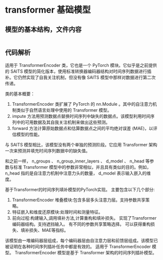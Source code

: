 # transformer 基础模型


## 模型的基本结构，文件内容

```python

```

## 代码解析

适用于 TransformerEncoder 类，它也是一个 PyTorch 模块。它似乎是之前提供的 SAITS 模型的简化版本，使用标准转换器编码器结构对时间序列数据进行插补。它仍然实现了自我关注机制，但没有像 SAITS 模型中那样对数据进行第二次传递。

类的基本概要：

1. TransformerEncoder 类扩展了 PyTorch 的 nn.Module 。其中的自注意力机制类似于自然语言处理中使用的 Transformer 模型。
2. impute 方法用预测数据点替换时间序列中缺失的数据点。该模型利用时间序列中的可用数据及其自我关注机制来做出这些预测。
3. forward 方法计算原始数据点和估算数据点之间的平均绝对误差 (MAE)，以评估模型的性能。

与 SAITS 模型相比，该模型没有两个单独的预测阶段。它应用 Transformer 架构一次来预测并填充时间序列数据中的缺失值。

和之前一样， n_groups 、 n_group_inner_layers 、 d_model 、 n_head 等参数与标准 Transformer 模型中的参数非常相似，并且具有类似的目的。例如， n_head 指的是自注意力机制中注意力头的数量， d_model 表示输入嵌入的维度。

基于Transformer的时间序列填补模型的PyTorch实现。
主要包含以下几个部分:

1. TransformerEncoder 堆叠模块:包含多层多头注意力层。支持参数共享策略。
2. 特征嵌入和维度还原模块:处理时间和测量特征。
3. 前向过程:构建输入,调用填补方法,计算重构和填补损失。
实现了Transformer编码器结构。支持遮挡输入。
有不同的参数共享策略选择。
可以获得重构损失、填补损失、MAE等指标。

该模型由一堆编码器层组成，每个编码器层由自注意力层和前馈层组成。该模型已被证明在各种时间序列插补任务中都是有效的。
适用于 TransformerEncoder 模型。 TransformerEncoder 模型是基于 Transformer 架构的时间序列插补模型。
